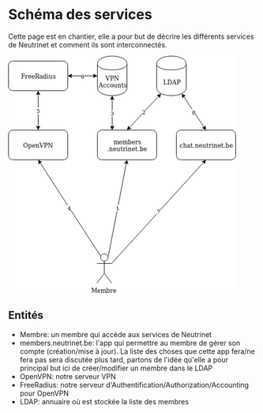 <!-- TITLE: Schéma des services -->
<!-- SUBTITLE: Schéma des services de Neutrinet  -->

# Schéma des services
Cette page est en chantier, elle a pour but de décrire les différents services de Neutrinet et comment ils sont interconnectés.

![Schema Services Neutrinet](/uploads/infra/schema-services-neutrinet.png "Schema Services Neutrinet")


## Entités
- Membre: un membre qui accède aux services de Neutrinet
- members.neutrinet.be: l'app qui permettre au membre de gérer son compte (création/mise à jour). La liste des choses que cette app fera/ne fera pas sera discutée plus tard, partons de l'idée qu'elle a pour principal but ici de créer/modifier un membre dans le LDAP
- OpenVPN: notre serveur VPN
- FreeRadius: notre serveur d'Authentification/Authorization/Accounting pour OpenVPN
- LDAP: annuaire où est stockée la liste des membres